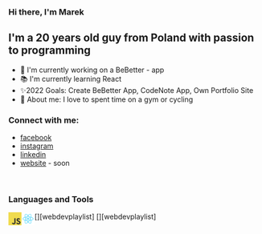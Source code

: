 ### Hi there, I'm Marek

## I'm a 20 years old guy from Poland with passion to programming

- 🔨 I'm currently working on a BeBetter - app
- 📚 I'm currently learning React
- ✨2022 Goals: Create BeBetter App, CodeNote App, Own Portfolio Site
- 👔 About me: I love to spent time on a gym or cycling

### Connect with me:

- [facebook](https://www.facebook.com/marekpur2)
- [instagram](https://www.instagram.com/marek_p1/)
- [linkedin](https://www.linkedin.com/in/marek-purwin-2425b31a5/)
- [website](#) - soon

<br/>

### Languages and Tools

[<img align="left" alt="JavaScript" width="26px" src="https://raw.githubusercontent.com/github/explore/80688e429a7d4ef2fca1e82350fe8e3517d3494d/topics/javascript/javascript.png"/>][webdevplaylist]
[<img align="left" alt="React" width="26px" src="https://raw.githubusercontent.com/github/explore/80688e429a7d4ef2fca1e82350fe8e3517d3494d/topics/react/react.png"/>][webdevplaylist]

